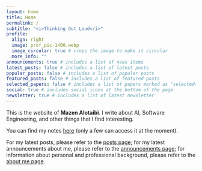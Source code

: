 ```yaml
---
layout: home
title: Home
permalink: /
subtitle: "<i>Thinking Out Loud</i>"
profile:
  align: right
  image: prof_pic-1400.webp
  image_circular: true # crops the image to make it circular
  more_info: ""
announcements: true # includes a list of news items
latest_posts: false # includes a list of latest posts
popular_posts: false # includes a list of popular posts
featured_posts: false # includes a list of featured posts
selected_papers: false # includes a list of papers marked as "selected={true}"
social: true # includes social icons at the bottom of the page
newsletter: true # includes a list of latest newsletter
---
```


This is the website of **Mazen Alotaibi**. I write about AI, Software Engineering, and other things that I find interesting. 

You can find my notes [here](https://notes.ma7.dev) (only a few can access it at the moment).

For my latest posts, please refer to the [posts page](/archive); for my latest announcements about me, please refer to the [announcements page](/announcements); for information about personal and professional background, please refer to the [about me page](/about/me).